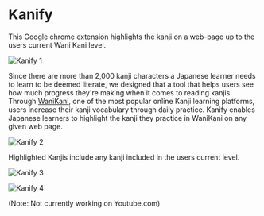 # Kanify

This Google chrome extension highlights the kanji on a web-page up to the users current Wani Kani level.

![Kanify 1](https://i.imgur.com/NSalTd5.jpg)

Since there are more than 2,000 kanji characters a Japanese learner needs to learn to be deemed literate, we designed that a tool that helps users see how much progress they're making when it comes to reading kanjis. Through [WaniKani](http://wanikani.com), one of the most popular online Kanji learning platforms, users increase their kanji vocabulary through daily practice. Kanify enables Japanese learners to highlight the kanji they practice in WaniKani on any given web page. 

![Kanify 2](https://i.imgur.com/66NEKI0.jpg)

Highlighted Kanjis include any kanji included in the users current level.

![Kanify 3](https://i.imgur.com/AFmytVh.jpg)

![Kanify 4](https://i.imgur.com/cHj1i4S.jpg)

(Note: Not currently working on Youtube.com)
